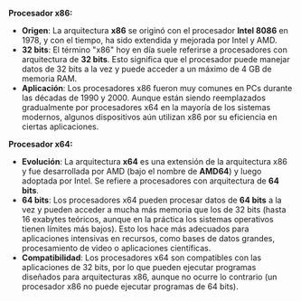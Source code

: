 **Procesador x86:** 
- **Origen**: La arquitectura **x86** se originó con el procesador **Intel 8086** en 1978, y con el tiempo, ha sido extendida y mejorada por Intel y AMD.
- **32 bits**: El término "x86" hoy en día suele referirse a procesadores con arquitectura de **32 bits**. Esto significa que el procesador puede manejar datos de 32 bits a la vez y puede acceder a un máximo de 4 GB de memoria RAM.
- **Aplicación**: Los procesadores x86 fueron muy comunes en PCs durante las décadas de 1990 y 2000. Aunque están siendo reemplazados gradualmente por procesadores x64 en la mayoría de los sistemas modernos, algunos dispositivos aún utilizan x86 por su eficiencia en ciertas aplicaciones.

**Procesador x64:** 
- **Evolución**: La arquitectura **x64** es una extensión de la arquitectura x86 y fue desarrollada por AMD (bajo el nombre de **AMD64**) y luego adoptada por Intel. Se refiere a procesadores con arquitectura de **64 bits**.
- **64 bits**: Los procesadores x64 pueden procesar datos de **64 bits** a la vez y pueden acceder a mucha más memoria que los de 32 bits (hasta 16 exabytes teóricos, aunque en la práctica los sistemas operativos tienen límites más bajos). Esto los hace más adecuados para aplicaciones intensivas en recursos, como bases de datos grandes, procesamiento de video o aplicaciones científicas.
- **Compatibilidad**: Los procesadores x64 son compatibles con las aplicaciones de 32 bits, por lo que pueden ejecutar programas diseñados para arquitecturas x86, aunque no ocurre lo contrario (un procesador x86 no puede ejecutar programas de 64 bits).